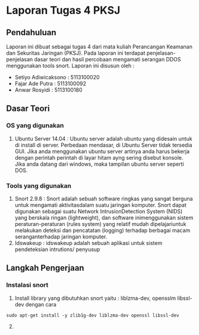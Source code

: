 # Laporan Tugas 4 PKSJ
## Pendahuluan
Laporan ini dibuat sebagai tugas 4 dari mata kuliah Perancangan Keamanan dan Sekuritas Jaringan (PKSJ). Pada laporan ini terdapat penjelasan-penjelasan dasar teori dan hasil percobaan mengamati serangan DDOS menggunakan tools snort. Laporan ini 
disusun oleh :
- Setiyo Adiwicaksono : 5113100020
- Fajar Ade Putra : 5113100092
- Anwar Rosyidi : 5113100180

## Dasar Teori

### OS yang digunakan 
1. Ubuntu Server 14.04 : Ubuntu server adalah ubuntu yang didesain untuk di install di server. Perbedaan mendasar, di Ubuntu Server tidak tersedia GUI. Jika anda menggunakan ubuntu server artinya anda harus bekerja dengan perintah perintah di layar hitam ayng sering disebut konsole. Jika anda datang dari windows, maka tampilan ubuntu server seperti DOS.

### Tools yang digunakan
1. Snort 2.9.8 : Snort adalah sebuah software ringkas yang sangat berguna untuk mengamati aktivitasdalam suatu jaringan komputer. Snort dapat digunakan sebagai suatu Network IntrusionDetection System (NIDS) yang berskala ringan (lightweight), dan software inimenggunakan sistem peraturan-peraturan (rules system) yang relatif mudah dipelajariuntuk melakukan deteksi dan pencatatan (logging) terhadap berbagai macam seranganterhadap jaringan komputer. 
2. Idswakeup : idswakeup adalah sebuah aplikasi untuk sistem pendeteksian intrutions/ penyusup

## Langkah Pengerjaan

### Instalasi snort
1. Install library yang dibutuhkan snort yaitu : liblzma-dev, opensslm libssl-dev dengan cara

```
sudo apt-get install -y zlib1g-dev liblzma-dev openssl libssl-dev
```
2. 
